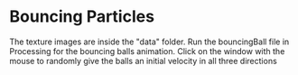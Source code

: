 # Bouncing Particles

The texture images are inside the "data" folder. Run the bouncingBall file in Processing for the bouncing balls animation. Click on the window with the mouse to randomly give the balls an initial velocity in all three directions